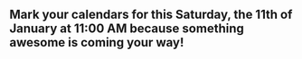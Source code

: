 ## Mark your calendars for this Saturday, the 11th of January at 11:00 AM because something awesome is coming your way!
